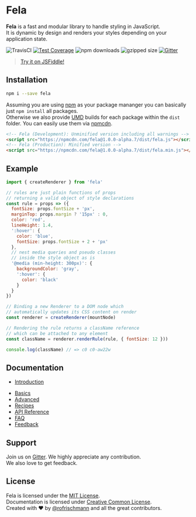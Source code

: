 # Fela

**Fela** is a fast and modular library to handle styling in JavaScript.<br>
It is dynamic by design and renders your styles depending on your application state.

<img alt="TravisCI" src="https://travis-ci.org/rofrischmann/fela.svg?branch=master">
<a href="https://codeclimate.com/github/rofrischmann/fela/coverage"><img alt="Test Coverage" src="https://codeclimate.com/github/rofrischmann/fela/badges/coverage.svg"></a>
<img alt="npm downloads" src="https://img.shields.io/npm/dm/fela.svg">
<img alt="gzipped size" src="https://img.shields.io/badge/gzipped-~2.6kb-brightgreen.svg">
<a href="https://gitter.im/rofrischmann/fela"><img alt="Gitter" src="https://img.shields.io/gitter/room/rofrischmann/fela.svg"></a>

> [Try it on JSFiddle!](https://jsfiddle.net/53d4ys6n/2/)

## Installation
```sh
npm i --save fela
```
Assuming you are using [npm](https://www.npmjs.com) as your package mananger you can basically just `npm install` all packages. <br>
Otherwise we also provide [UMD](https://github.com/umdjs/umd) builds for each package within the `dist` folder. You can easily use them via [npmcdn](https://npmcdn.com/).
```HTML
<!-- Fela (Development): Unminified version including all warnings -->
<script src="https://npmcdn.com/fela@1.0.0-alpha.7/dist/fela.js"></script>
<!-- Fela (Production): Minified version -->
<script src="https://npmcdn.com/fela@1.0.0-alpha.7/dist/fela.min.js"></script>
```

## Example

```javascript
import { createRenderer } from 'fela'

// rules are just plain functions of props
// returning a valid object of style declarations
const rule = props => ({
  fontSize: props.fontSize + 'px',
  marginTop: props.margin ? '15px' : 0,
  color: 'red',
  lineHeight: 1.4,
  ':hover': {
    color: 'blue',
    fontSize: props.fontSize + 2 + 'px'
  },
  // nest media queries and pseudo classes
  // inside the style object as is
  '@media (min-height: 300px)': {
    backgroundColor: 'gray',
    ':hover': {
      color: 'black'
    }
  }
})

// Binding a new Renderer to a DOM node which
// automatically updates its CSS content on render
const renderer = createRenderer(mountNode)

// Rendering the rule returns a className reference
// which can be attached to any element
const className = renderer.renderRule(rule, { fontSize: 12 }))

console.log(className) // => c0 c0-aw22w
```


## Documentation
+ [Introduction](/docs/Introduction.md)
* [Basics](docs/Basics.md)
* [Advanced](docs/Advanced.md)
* [Recipes](docs/Recipes.md)
* [API Reference](docs/API.md)
* [FAQ](docs/FAQ.md)
* [Feedback](docs/Feedback.md)

## Support
Join us on [Gitter](https://gitter.im/rofrischmann/fela). We highly appreciate any contribution.<br>
We also love to get feedback.


## License
Fela is licensed under the [MIT License](http://opensource.org/licenses/MIT).<br>
Documentation is licensed under [Creative Common License](http://creativecommons.org/licenses/by/4.0/).<br>
Created with ♥ by [@rofrischmann](http://rofrischmann.de) and all the great contributors.
